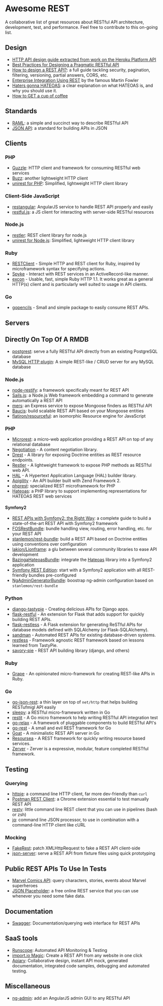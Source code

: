 # Awesome REST

A collaborative list of great resources about RESTful API architecture, development, test, and performance. Feel free to contribute to this on-going list.

## Design

* [HTTP API design guide extracted from work on the Heroku Platform API](https://github.com/interagent/http-api-design)
* [Best Practices for Designing a Pragmatic RESTful API](http://www.vinaysahni.com/best-practices-for-a-pragmatic-restful-api)
* [How to design a REST API?](http://blog.octo.com/en/design-a-rest-api/): a full guide tackling security, pagination, filtering, versioning, partial answers, CORS, etc.
* [Enterprise Integration Using REST](http://martinfowler.com/articles/enterpriseREST.html) by the famous Martin Fowler
* [Haters gonna HATEOAS](http://timelessrepo.com/haters-gonna-hateoas): a clear explanation on what HATEOAS is, and why you should use it.
* [How to GET a cup of coffee](http://www.infoq.com/articles/webber-rest-workflow/)

## Standards

* [RAML](http://raml.org/): a simple and succinct way to describe RESTful API
* [JSON API](http://jsonapi.org/): a standard for building APIs in JSON

## Clients

### PHP

* [Guzzle](http://guzzle.readthedocs.org/en/latest/): HTTP client and framework for consuming RESTful web services
* [Buzz](https://github.com/kriswallsmith/buzz): another lightweight HTTP client
* [unirest for PHP](https://github.com/Mashape/unirest-php): Simplified, lightweight HTTP client library

### Client-Side JavaScript

* [restangular](https://github.com/mgonto/restangular): AngularJS service to handle REST API properly and easily
* [restful.js](https://github.com/marmelab/restful.js): a JS client for interacting with server-side RESTful resources

### Node.js

 * [restler](https://github.com/danwrong/restler): REST client library for node.js
 * [unirest for Node.js](https://github.com/Mashape/unirest-nodejs): Simplified, lightweight HTTP client library

### Ruby

* [RESTClient](https://github.com/rest-client/rest-client) - Simple HTTP and REST client for Ruby, inspired by microframework syntax for specifying actions.
* [Spyke](https://github.com/balvig/spyke) - Interact with REST services in an ActiveRecord-like manner.
* [excon](https://github.com/excon/excon) - Usable, fast, simple Ruby HTTP 1.1. It works great as a general HTTP(s) client and is particularly well suited to usage in API clients.

### Go

* [gopencils](https://github.com/bndr/gopencils) - Small and simple package to easily consume REST APIs.

## Servers

## Directly On Top Of A RMDB

* [postgrest](https://github.com/begriffs/postgrest): serve a fully RESTful API directly from an existing PostgreSQL database
* [MySQL HTTP plugin](http://blog.ulf-wendel.de/2014/mysql-5-7-http-plugin-mysql/): A simple REST-like / CRUD server for any MySQL database

### Node.js

* [node-restify](https://github.com/mcavage/node-restify): a framework specifically meant for REST API
* [Sails.js](http://sailsjs.org/): a Node.js Web framework embedding a command to generate automatically a REST API
* [mers](https://github.com/jspears/mers): an Express service to expose Mongoose finders as RESTful API
* [Baucis](https://github.com/wprl/baucis): build scalable REST API based on your Mongoose entities
* [flatiron/resourceful](https://github.com/flatiron/resourceful): an isomorphic Resource engine for JavaScript

### PHP

* [Microrest](https://github.com/marmelab/microrest.php): a micro-web application providing a REST API on top of any relational database
* [Negotiation](https://github.com/willdurand/Negotiation) - A content negotiation library.
* [Drest](https://github.com/leedavis81/drest) - A library for exposing Doctrine entities as REST resource endpoints.
* [Restler](https://github.com/Luracast/Restler) - A lightweight framework to expose PHP methods as RESTful web API.
* [HAL](https://github.com/blongden/hal) - A Hypertext Application Language (HAL) builder library.
* [Apigility](https://github.com/zfcampus/zf-apigility-skeleton) - An API builder built with Zend Framework 2.
* [phprest](https://github.com/phprest/phprest): specialized REST microframework for PHP
* [Hateoas](https://github.com/willdurand/Hateoas): a PHP library to support implementing representations for HATEOAS REST web services

#### Symfony2

* [REST APIs with Symfony2: the Right Way](http://williamdurand.fr/2012/08/02/rest-apis-with-symfony2-the-right-way/): a complete guide to build a state-of-the-art REST API with Symfony2 framework
* [FOSRestBundle](https://github.com/FriendsOfSymfony/FOSRestBundle): bundle handling view, routing, error handling, etc. for your REST API
* [stanlemon/rest-bundle](https://github.com/stanlemon/rest-bundle): build a REST API based on Doctrine entities using conventions over configuration
* [lakion/Lionframe](http://lakion.com/lionframe): a glu between several community libraries to ease API development
* [BazingaHateoasBundle](https://github.com/willdurand/BazingaHateoasBundle): integrate the [Hateoas](https://github.com/willdurand/Hateoas) library into a Symfony2 application
* [Symfony REST Edition](https://github.com/gimler/symfony-rest-edition): start with a Symfony2 application with all REST-friendly bundles pre-configured
* [NgAdminGeneratorBundle](https://github.com/marmelab/NgAdminGeneratorBundle): boostrap ng-admin configuration based on `stanlemon/rest-bundle`

### Python

* [django-tastypie](http://tastypieapi.org/) - Creating delicious APIs for Django apps.
* [flask-restful](http://flask-restful.readthedocs.org/) - An extension for Flask that adds support for quickly building REST APIs.
* [flask-restless](https://flask-restless.readthedocs.org/en/latest/) - A Flask extension for generating ReSTful APIs for database models defined with SQLAlchemy (or Flask-SQLAlchemy).
* [sandman](https://github.com/jeffknupp/sandman) - Automated REST APIs for existing database-driven systems.
* [restless](http://restless.readthedocs.org/en/latest/) - Framework agnostic REST framework based on lessons learned from TastyPie.
* [savory-pie](https://github.com/RueLaLa/savory-pie/) - REST API building library (django, and others)

### Ruby

* [Grape](http://intridea.github.io/grape) - An opinionated micro-framework for creating REST-like APIs in Ruby.

### Go

* [go-json-rest](https://github.com/ant0ine/go-json-rest): a thin layer on top of `net/http` that helps building RESTufmigl API easily
* [sleepy](https://github.com/dougblack/sleepy): a RESTful micro-framework written in Go
* [restit](https://github.com/yookoala/restit) - A Go micro framework to help writing RESTful API integration test
* [go-relax](https://github.com/codehack/go-relax) - A framework of pluggable components to build RESTful API's
* [go-rest](https://github.com/ungerik/go-rest) - A small and evil REST framework for Go
* [Goat](https://github.com/bahlo/goat) - A minimalistic REST API server in Go
* [Resoursea](https://github.com/resoursea/api) - A REST framework for quickly writing resource based services.
* [Zerver](https://github.com/cosiner/zerver) - Zerver is a expressive, modular, feature completed RESTful framework.

## Testing

### Querying

* [httpie](https://github.com/jakubroztocil/httpie): a command line HTTP client, far more dev-friendly than `curl`
* [Postman REST Client](https://chrome.google.com/webstore/detail/postman-rest-client/fdmmgilgnpjigdojojpjoooidkmcomcm): a Chrome extension essential to test manually REST API
* [resty](https://github.com/micha/resty): little command line REST client that you can use in pipelines (bash or zsh)
* [jq](https://github.com/stedolan/jq): command line JSON processor, to use in combination with a command-line HTTP client like cURL

### Mocking

* [FakeRest](https://github.com/marmelab/FakeRest): patch XMLHttpRequest to fake a REST API client-side
* [json-server](https://github.com/typicode/json-server): serve a REST API from fixture files using quick prototyping

## Public REST APIs To Use In Tests

* [Marvel Comics API](http://developer.marvel.com/): query characters, stories, events about Marvel superheroes
* [JSON Placeholder](http://jsonplaceholder.typicode.com/): a free online REST service that you can use whenever you need some fake data.

## Documentation 

* [Swagger](http://swagger.io/): Documentation/querying web interface for REST APIs

## SaaS tools

* [Runscope](https://www.runscope.com/): Automated API Monitoring & Testing
* [import.io Magic](https://magic.import.io/): Create a REST API from any website in one click
* [Apiary](https://apiary.io/): Collaborative design, instant API mock, generated documentation, integrated code samples, debugging and automated testing.

## Miscellaneous

* [ng-admin](https://github.com/marmelab/ng-admin): add an AngularJS admin GUI to any RESTful API
